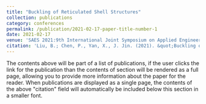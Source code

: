 ```yaml
---
title: "Buckling of Reticulated Shell Structures"
collection: publications
category: conferences
permalink: /publication/2021-02-17-paper-title-number-1
date: 2021-02-17
venue: 'SAES 2021:9th International Joint Symposium on Applied Engineering and Sciences'
citation: 'Liu, B.; Chen, P., Yan, X., J. Jin. (2021). &quot;Buckling of Reticulated Shell Structures&quot; <i>2021 Architectural Institute of Japan Conference (Tokai)</i>.'
---
```


The contents above will be part of a list of publications, if the user clicks the link for the publication than the contents of section will be rendered as a full page, allowing you to provide more information about the paper for the reader. When publications are displayed as a single page, the contents of the above "citation" field will automatically be included below this section in a smaller font.
